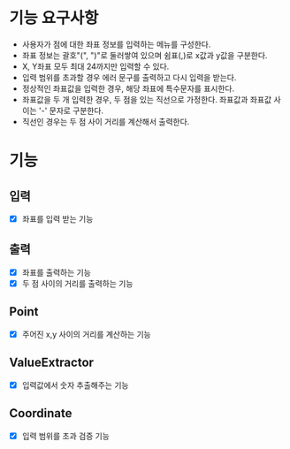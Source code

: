 # 기능 요구사항
- 사용자가 점에 대한 좌표 정보를 입력하는 메뉴를 구성한다.
- 좌표 정보는 괄호"(", ")"로 둘러쌓여 있으며 쉼표(,)로 x값과 y값을 구분한다.
- X, Y좌표 모두 최대 24까지만 입력할 수 있다.
- 입력 범위를 초과할 경우 에러 문구를 출력하고 다시 입력을 받는다.
- 정상적인 좌표값을 입력한 경우, 해당 좌표에 특수문자를 표시한다.
- 좌표값을 두 개 입력한 경우, 두 점을 있는 직선으로 가정한다. 좌표값과 좌표값 사이는 '-' 문자로 구분한다.
- 직선인 경우는 두 점 사이 거리를 계산해서 출력한다.


# 기능
## 입력
- [x] 좌표를 입력 받는 기능
## 출력
- [x] 좌표를 출력하는 기능
- [x] 두 점 사이의 거리를 출력하는 기능
## Point
- [x] 주어진 x,y 사이의 거리를 계산하는 기능
## ValueExtractor
- [x] 입력값에서 숫자 추출해주는 기능
## Coordinate
- [x] 입력 범위를 초과 검증 기능